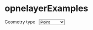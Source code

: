 # opnelayerExamples
<head>
  <title>Draw and Modify Features</title>
  <link rel="stylesheet" href="https://openlayers.org/en/v4.5.0/css/ol.css" type="text/css">
    <!-- The line below is only needed for old environments like Internet Explorer and Android 4.x -->
    <script src="https://cdn.polyfill.io/v2/polyfill.min.js?features=requestAnimationFrame,Element.prototype.classList,URL"></script>
    <script src="https://openlayers.org/en/v4.5.0/build/ol.js"></script>
</head>

<body>
  <div id="map" class="map"></div>
  <form class="form-inline">
    <label>Geometry type &nbsp;</label>
    <select id="type">
        <option value="Point">Point</option>
        <option value="LineString">LineString</option>
        <option value="Polygon">Polygon</option>
        <option value="Circle">Circle</option>
      </select>
  </form>
  <script>
    var raster = new ol.layer.Tile({
      source: new ol.source.OSM()
    });

    var source = new ol.source.Vector();
    var style = new ol.style.Style({
      fill: new ol.style.Fill({
        color: 'rgba(255, 255, 255, 0.2)'
      }),
      stroke: new ol.style.Stroke({
        color: '#ffcc33',
        width: 2
      }),
      image: new ol.style.Circle({
        radius: 7,
        fill: new ol.style.Fill({
          color: '#ffcc33'
        })
      }),
      text: new ol.style.Text({
        font: '微软雅黑',
        offsetX: 2,
        offsetY: -18,
        text: '单击画面',
        scale: 1.2
      })
    })
    var vector = new ol.layer.Vector({
      source: source
        // ,
        // style: style
    });

    var map = new ol.Map({
      layers: [raster, vector],
      target: 'map',
      view: new ol.View({
        center: [-11000000, 4600000],
        zoom: 4
      })
    });

    var modify = new ol.interaction.Modify({
      source: source
    });
    map.addInteraction(modify);

    var draw, snap; // global so we can remove them later
    var typeSelect = document.getElementById('type');

    function addInteractions() {
      draw = new ol.interaction.Draw({
        source: source,
        type: /** @type {ol.geom.GeometryType} */ (typeSelect.value),
        style: style
      });
      map.addInteraction(draw);
      snap = new ol.interaction.Snap({
        source: source
      });
      map.addInteraction(snap);

    }

    /**
     * Handle change event.
     */
    typeSelect.onchange = function() {
      map.removeInteraction(draw);
      map.removeInteraction(snap);
      addInteractions();
    };

    addInteractions();

  </script>
</body>

</html>

